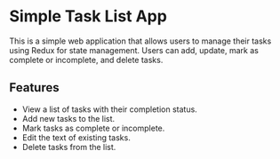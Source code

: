 # Simple Task List App

This is a simple web application that allows users to manage their tasks using Redux for state management. Users can add, update, mark as complete or incomplete, and delete tasks.

## Features

- View a list of tasks with their completion status.
- Add new tasks to the list.
- Mark tasks as complete or incomplete.
- Edit the text of existing tasks.
- Delete tasks from the list.
